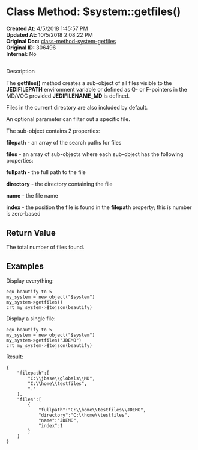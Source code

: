 # Class Method: $system::getfiles()

**Created At:** 4/5/2018 1:45:57 PM  
**Updated At:** 10/5/2018 2:08:22 PM  
**Original Doc:** [class-method-system-getfiles](https://docs.jbase.com/42948-dynamic-objects/class-method-system-getfiles)  
**Original ID:** 306496  
**Internal:** No  


## 
Description

The **getfiles()** method creates a sub-object of all files visible to the **JEDIFILEPATH** environment variable or defined as Q- or F-pointers in the MD/VOC provided **JEDIFILENAME\_MD** is defined.

Files in the current directory are also included by default.

An optional parameter can filter out a specific file.

The sub-object contains 2 properties:

**filepath** - an array of the search paths for files

**files** - an array of sub-objects where each sub-object has the following properties:

**fullpath** - the full path to the file

**directory** - the directory containing the file

**name** - the file name

**index** - the position the file is found in the **filepath** property; this is number is zero-based



## Return Value

The total number of files found.



## Examples

Display everything:

```
equ beautify to 5
my_system = new object("$system")
my_system->getfiles()
crt my_system->$tojson(beautify)
```



Display a single file:

```
equ beautify to 5
my_system = new object("$system")
my_system->getfiles("JDEMO")
crt my_system->$tojson(beautify)
```

Result:

```
{
    "filepath":[
        "C:\\jbase\\globals\\MD",
        "C:\\home\\testfiles",
        "."
    ],
    "files":[
        {
            "fullpath":"C:\\home\\testfiles\\JDEMO",
            "directory":"C:\\home\\testfiles",
            "name":"JDEMO",
            "index":1
        }
    ]
}
```
